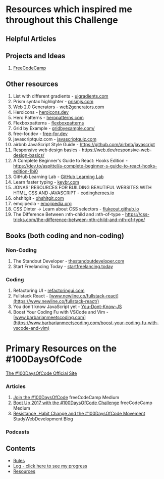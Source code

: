 # Resources which inspired me throughout this Challenge

## Helpful Articles

## Projects and Ideas
1. [FreeCodeCamp](https://www.freecodecamp.com)

## Other resources
1. List with different gradients - [uigradients.com](https://uigradients.com/)
2. Prism syntax highlighter - [prismjs.com](https://prismjs.com/)
3. Web 2.0 Generators - [web2generators.com](https://www.web2generators.com/)
4. Heroicons - [heroicons.dev](https://heroicons.dev/)
5. Hero Patterns - [heropatterns.com](https://www.heropatterns.com/)
6. Flexboxpatterns - [flexboxpatterns](https://www.flexboxpatterns.com/)
7. Grid by Example - [gridbyexample.com/](https://gridbyexample.com/)
8. free-for.dev - [free-for.dev](https://free-for.dev/)
9. javascriptquiz.com - [javascriptquiz.com](https://javascriptquiz.com/)
10. airbnb JavaScript Style Guide - https://github.com/airbnb/javascript
11. Responsive web design basics - https://web.dev/responsive-web-design-basics/
12. A Complete Beginner's Guide to React: Hooks Edition - https://dev.to/aspittel/a-complete-beginner-s-guide-to-react-hooks-edition-1bi0
13. GitHub Learning Lab - [GitHub Learning Lab](https://lab.github.com/)
14. Learn faster typing - [keybr.com](https://www.keybr.com/)
15. JONAS' RESOURCES FOR BUILDING BEAUTIFUL WEBSITES WITH HTML, CSS AND JAVASCRIPT - [codingheroes.io](http://codingheroes.io/resources/)
16. ohshitgit - [ohshitgit.com](https://ohshitgit.com/)
17. emojipedia - [emojipedia.org](https://emojipedia.org/)
18. CSS Dinter -> Learn about CSS selectors - [flukeout.github.io](https://flukeout.github.io/)
19. The Difference Between :nth-child and :nth-of-type - https://css-tricks.com/the-difference-between-nth-child-and-nth-of-type/

## Books (both coding and non-coding)

### Non-Coding
1. The Standout Developer - [thestandoutdeveloper.com](https://www.thestandoutdeveloper.com/)
2. Start Freelancing Today - [startfreelancing.today](https://startfreelancing.today/)

### Coding
1. Refactoring UI - [refactoringui.com](https://refactoringui.com/book/)
2. Fullstack React - [www.newline.co/fullstack-react](https://www.newline.co/fullstack-react/)
3. You don't know JavaScript yet - [You-Dont-Know-JS](https://github.com/getify/You-Dont-Know-JS)
4. Boost Your Coding Fu with VSCode and Vim - [www.barbarianmeetscoding.com](https://www.barbarianmeetscoding.com/boost-your-coding-fu-with-vscode-and-vim)

# Primary Resources on the #100DaysOfCode

[The #100DaysOfCode Official Site](http://100daysofcode.com/)

### Articles
1. [Join the #100DaysOfCode](https://medium.freecodecamp.com/join-the-100daysofcode-556ddb4579e4) freeCodeCamp Medium
2. [Boot Up 2017 with the #100DaysOfCode Challenge](https://medium.freecodecamp.com/start-2017-with-the-100daysofcode-improved-and-updated-18ce604b237b) freeCodeCamp Medium 
3. [Resistance, Habit Change and the #100DaysOfCode Movement](https://studywebdevelopment.com/100-days-of-code.html) StudyWebDevelopment Blog

### Podcasts

## Contents
* [Rules](rules.md)
* [Log - click here to see my progress](log.md)
* [Resources](resources.md)
